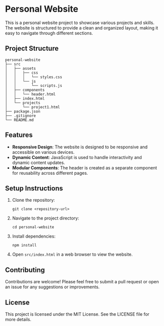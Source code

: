 # Personal Website

This is a personal website project to showcase various projects and skills. The website is structured to provide a clean and organized layout, making it easy to navigate through different sections.

## Project Structure

```
personal-website
├── src
│   ├── assets
│   │   ├── css
│   │   │   └── styles.css
│   │   └── js
│   │       └── scripts.js
│   ├── components
│   │   └── header.html
│   ├── index.html
│   └── projects
│       └── project1.html
├── package.json
├── .gitignore
└── README.md
```

## Features

- **Responsive Design**: The website is designed to be responsive and accessible on various devices.
- **Dynamic Content**: JavaScript is used to handle interactivity and dynamic content updates.
- **Modular Components**: The header is created as a separate component for reusability across different pages.

## Setup Instructions

1. Clone the repository:
   ```
   git clone <repository-url>
   ```
2. Navigate to the project directory:
   ```
   cd personal-website
   ```
3. Install dependencies:
   ```
   npm install
   ```
4. Open `src/index.html` in a web browser to view the website.

## Contributing

Contributions are welcome! Please feel free to submit a pull request or open an issue for any suggestions or improvements.

## License

This project is licensed under the MIT License. See the LICENSE file for more details.